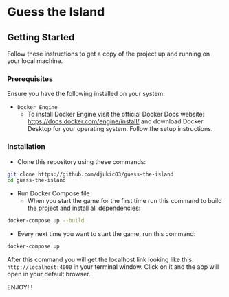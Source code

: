 # Guess the Island

## Getting Started

Follow these instructions to get a copy of the project up and running on your local machine.

### Prerequisites

Ensure you have the following installed on your system:

- `Docker Engine`
  - To install Docker Engine visit the official Docker Docs website: https://docs.docker.com/engine/install/ and download Docker Desktop for your operating system. Follow the setup instructions.

### Installation

- Clone this repository using these commands:

```bash
git clone https://github.com/djukic03/guess-the-island
cd guess-the-island
```

- Run Docker Compose file
  - When you start the game for the first time run this command to build the project and install all dependencies:

```bash
docker-compose up --build
```

- Every next time you want to start the game, run this command:

```bash
docker-compose up
```

After this command you will get the localhost link looking like this: `http://localhost:4000` in your terminal window. Click on it and the app will open in your default browser.

ENJOY!!!
